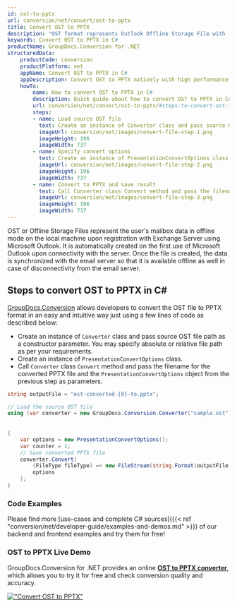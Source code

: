 ```yaml
---
id: ost-to-pptx
url: conversion/net/convert/ost-to-pptx
title: Convert OST to PPTX
description: "OST format represents Outlook Offline Storage File with .ost extension. Learn how to convert OST to PPTX file programmatically in C# language using GroupDocs.Conversion for .NET library."
keywords: Convert OST to PPTX in C#
productName: GroupDocs.Conversion for .NET
structuredData:
    productCode: conversion
    productPlatform: net
    appName: Convert OST to PPTX in C#
    appDescription: Convert OST to PPTX natively with high performance using C# language and server side GroupDocs.Conversion for .NET APIs, without the use of any software like Microsoft or Open Office.
    howTo:
        name: How to convert OST to PPTX in C# 
        description: Quick guide about how to convert OST to PPTX in C# with high performance and accuracy.
        url: conversion/net/convert/ost-to-pptx/#steps-to-convert-ost-to-pptx-in-c
        steps:
        - name: Load source OST file 
          text: Create an instance of Converter class and pass source OST file path as a constructor parameter. You may specify absolute or relative file path as per your requirements. 
          imageUrl: conversion/net/images/convert-file-step-1.png
          imageHeight: 196
          imageWidth: 737
        - name: Specify convert options 
          text: Create an instance of PresentationConvertOptions class.
          imageUrl: conversion/net/images/convert-file-step-2.png
          imageHeight: 196
          imageWidth: 737
        - name: Convert to PPTX and save result 
          text: Call Converter class Convert method and pass the filename for the converted HTML file and the PresentationConvertOptions object from the previous step as parameters.
          imageUrl: conversion/net/images/convert-file-step-3.png
          imageHeight: 196
          imageWidth: 737
---
```


OST or Offline Storage Files represent the user's mailbox data in offline mode on the local machine upon registration with Exchange Server using Microsoft Outlook. It is automatically created on the first use of Microsoft Outlook upon connectivity with the server. Once the file is created, the data is synchronized with the email server so that it is available offline as well in case of disconnectivity from the email server.

## Steps to convert OST to PPTX in C#

[GroupDocs.Conversion](https://products.groupdocs.com/conversion/net) allows developers to convert the OST file to PPTX format in an easy and intuitive way just using a few lines of code as described below:

* Create an instance of `Converter` class and pass source OST file path as a constructor parameter. You may specify absolute or relative file path as per your requirements. 
* Create an instance of `PresentationConvertOptions` class.
* Call `Converter` class `Convert` method and pass the filename for the converted PPTX file and the `PresentationConvertOptions` object from the previous step as parameters.

```csharp
string outputFile = "ost-converted-{0}-to.pptx";

// Load the source OST file
using (var converter = new GroupDocs.Conversion.Converter("sample.ost", fileType => fileType == PersonalStorageFileType.Ost
                                                                                                    ? new PersonalStorageLoadOptions()
                                                                                                    : null))
{
    var options = new PresentationConvertOptions();
	var counter = 1;
    // Save converted PPTX file
    converter.Convert(
		(FileType fileType) => new FileStream(string.Format(outputFile, counter++), FileMode.Create),
        options
    );            
}
```

### Code Examples

Please find more [use-cases and complete C# sources]({{< ref "conversion/net/developer-guide/examples-and-demos.md" >}}) of our backend and frontend examples and try them for free!

### OST to PPTX Live Demo

GroupDocs.Conversion for .NET provides an online [**OST to PPTX converter**](https://products.groupdocs.app/conversion/ost-to-pptx), which allows you to try it for free and check conversion quality and accuracy.

[!["Convert OST to PPTX"](conversion/net/images/convert-to-pptx/convert-ost-to-pptx.png)](https://products.groupdocs.app/conversion/ost-to-pptx)